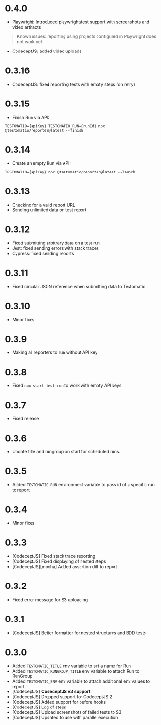 # 0.4.0

* Playwright: Introduced playwright/test support with screenshots and video artifacts

> Known issues: reporting using projects configured in Playwright does not work yet

* CodeceptJS: added video uploads

# 0.3.16

* CodeceptJS: fixed reporting tests with empty steps (on retry)

# 0.3.15

* Finish Run via API:

```
TESTOMATIO={apiKey} TESTOMATIO_RUN={runId} npx @testomatio/reporter@latest --finish
```

# 0.3.14

* Create an empty Run via API:

```
TESTOMATIO={apiKey} npx @testomatio/reporter@latest --launch
```

# 0.3.13

* Checking for a valid report URL
* Sending unlimited data on test report

# 0.3.12

* Fixed submitting arbitrary data on a test run
* Jest: fixed sending errors with stack traces
* Cypress: fixed sending reports

# 0.3.11

- Fixed circular JSON reference when submitting data to Testomatio

# 0.3.10

- Minor fixes

# 0.3.9

- Making all reporters to run without API key

# 0.3.8

- Fixed `npx start-test-run` to work with empty API keys

# 0.3.7

- Fixed release

# 0.3.6

- Update title and rungroup on start for scheduled runs.

# 0.3.5

- Added `TESTOMATIO_RUN` environment variable to pass id of a specific run to report

# 0.3.4

- Minor fixes

# 0.3.3

- [CodeceptJS] Fixed stack trace reporting
- [CodeceptJS] Fixed displaying of nested steps
- [CodeceptJS][mocha] Added assertion diff to report

# 0.3.2

- Fixed error message for S3 uploading

# 0.3.1

- [CodeceptJS] Better formatter for nested structures and BDD tests

# 0.3.0

- Added `TESTOMATIO_TITLE` env variable to set a name for Run
- Added `TESTOMATIO_RUNGROUP_TITLE` env variable to attach Run to RunGroup
- Added `TESTOMATIO_ENV` env variable to attach additional env values to report
- [CodeceptJS] **CodeceptJS v3 support**
- [CodeceptJS] Dropped support for CodeceptJS 2
- [CodeceptJS] Added support for before hooks
- [CodeceptJS] Log of steps
- [CodeceptJS] Upload screenshots of failed tests to S3
- [CodeceptJS] Updated to use with parallel execution
